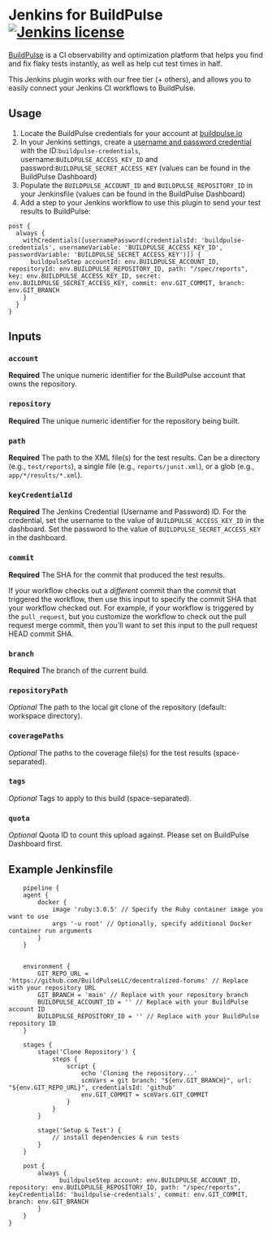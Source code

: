 
# Jenkins for BuildPulse [![Jenkins license](https://img.shields.io/badge/license-MIT-blue.svg)](./LICENSE)
[BuildPulse](https://buildpulse.io/products/flaky-tests) is a CI observability and optimization platform that helps you find and fix flaky tests instantly, as well as help cut test times in half.

This Jenkins plugin works with our free tier (+ others), and allows you to easily connect your Jenkins CI workflows to BuildPulse.

## Usage

1. Locate the BuildPulse credentials for your account at [buildpulse.io][]
2. In your Jenkins settings, create a [username and password credential](https://www.jenkins.io/doc/book/using/using-credentials/) with the ID:`buildpulse-credentials`, username:`BUILDPULSE_ACCESS_KEY_ID` and password:`BUILDPULSE_SECRET_ACCESS_KEY` (values can be found in the BuildPulse Dashboard)
3. Populate the `BUILDPULSE_ACCOUNT_ID` and `BUILDPULSE_REPOSITORY_ID` in your Jenkinsfile (values can be found in the BuildPulse Dashboard)
4. Add a step to your Jenkins workflow to use this plugin to send your test results to BuildPulse:
```
post {
  always {
    withCredentials([usernamePassword(credentialsId: 'buildpulse-credentials', usernameVariable: 'BUILDPULSE_ACCESS_KEY_ID', passwordVariable: 'BUILDPULSE_SECRET_ACCESS_KEY')]) {
      buildpulseStep accountId: env.BUILDPULSE_ACCOUNT_ID, repositoryId: env.BUILDPULSE_REPOSITORY_ID, path: "/spec/reports", key: env.BUILDPULSE_ACCESS_KEY_ID, secret: env.BUILDPULSE_SECRET_ACCESS_KEY, commit: env.GIT_COMMIT, branch: env.GIT_BRANCH
    }
  }
}
```
## Inputs

### `account`

**Required** The unique numeric identifier for the BuildPulse account that owns the repository.

### `repository`

**Required** The unique numeric identifier for the repository being built.

### `path`

**Required** The path to the XML file(s) for the test results. Can be a directory (e.g., `test/reports`), a single file (e.g., `reports/junit.xml`), or a glob (e.g., `app/*/results/*.xml`).

### `keyCredentialId`

**Required** The Jenkins Credential (Username and Password) ID. For the credential, set the username to the value of `BUILDPULSE_ACCESS_KEY_ID` in the dashboard. Set the password to the value of `BUILDPULSE_SECRET_ACCESS_KEY` in the dashboard.

### `commit`

**Required** The SHA for the commit that produced the test results.

If your workflow checks out a _different_ commit than the commit that triggered the workflow, then use this input to specify the commit SHA that your workflow checked out. For example, if your workflow is triggered by the `pull_request`, but you customize the workflow to check out the pull request merge commit, then you'll want to set this input to the pull request HEAD commit SHA.

### `branch`

**Required** The branch of the current build.

### `repositoryPath`

_Optional_ The path to the local git clone of the repository (default: workspace directory).

### `coveragePaths`

_Optional_ The paths to the coverage file(s) for the test results (space-separated).

### `tags`

_Optional_ Tags to apply to this build (space-separated).

### `quota`

_Optional_ Quota ID to count this upload against. Please set on BuildPulse Dashboard first.

## Example Jenkinsfile
```
    pipeline {
    agent {
        docker {
            image 'ruby:3.0.5' // Specify the Ruby container image you want to use
            args '-u root' // Optionally, specify additional Docker container run arguments
        }
    }


    environment {
        GIT_REPO_URL = 'https://github.com/BuildPulseLLC/decentralized-forums' // Replace with your repository URL
        GIT_BRANCH = 'main' // Replace with your repository branch
        BUILDPULSE_ACCOUNT_ID = '' // Replace with your BuildPulse account ID
        BUILDPULSE_REPOSITORY_ID = '' // Replace with your BuildPulse repository ID
    }

    stages {
        stage('Clone Repository') {
            steps {
                script {
                    echo 'Cloning the repository...'
                    scmVars = git branch: "${env.GIT_BRANCH}", url: "${env.GIT_REPO_URL}", credentialsId: 'github'
                    env.GIT_COMMIT = scmVars.GIT_COMMIT
                }
            }
        }

        stage('Setup & Test') {
            // install dependencies & run tests
        }
    }

    post {
        always {
              buildpulseStep account: env.BUILDPULSE_ACCOUNT_ID, repository: env.BUILDPULSE_REPOSITORY_ID, path: "/spec/reports", keyCredentialId: 'buildpulse-credentials', commit: env.GIT_COMMIT, branch: env.GIT_BRANCH
        }
    }
}
```

[buildpulse.io]: https://buildpulse.io
